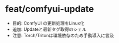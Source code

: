 # feat/comfyui-update

- 目的: ComfyUI の更新処理をLinux化
- 追加: Updateと最新タグ取得のシェル
- 注意: Torch/Tritonは環境依存のため手動導入に言及
